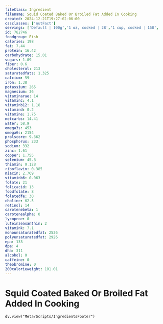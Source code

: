 ```yaml
---
fileClass: Ingredient
filename: Squid Coated Baked Or Broiled Fat Added In Cooking
created: 2024-12-21T19:27:02-06:00
cssclasses: ['nutFact']
servings: ['Default | 100g','1 oz, cooked | 28','1 cup, cooked | 150','1 piece | 10']
id: 782746
foodgroup: Fish
calories: 198
fat: 7.44
protein: 16.42
carbohydrate: 15.01
sugars: 1.09
fiber: 0.6
cholesterol: 213
saturatedfats: 1.325
calcium: 59
iron: 1.38
potassium: 265
magnesium: 36
vitaminarae: 14
vitaminc: 4.1
vitaminb12: 1.18
vitamind: 0.2
vitamine: 1.75
netcarbs: 14.41
water: 58.9
omega3s: 453
omega6s: 2154
pralscore: 9.362
phosphorus: 233
sodium: 332
zinc: 1.61
copper: 1.755
selenium: 45.8
thiamin: 0.128
riboflavin: 0.385
niacin: 2.769
vitaminb6: 0.063
folate: 21
folicacid: 13
foodfolate: 8
folatedfe: 30
choline: 62.5
retinol: 14
carotenebeta: 1
carotenealpha: 0
lycopene: 0
luteinzeaxanthin: 2
vitamink: 7.1
monounsaturatedfat: 2536
polyunsaturatedfat: 2926
epa: 133
dpa: 4
dha: 311
alcohol: 0
caffeine: 0
theobromine: 0
200calorieweight: 101.01
---
```


# Squid Coated Baked Or Broiled Fat Added In Cooking

```dataviewjs
dv.view("Meta/Scripts/IngredientsFooter")
```